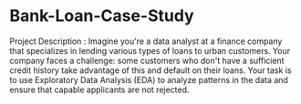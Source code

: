 # Bank-Loan-Case-Study
Project Description : Imagine you're a data analyst at a finance company that specializes in lending various types of loans to urban customers. Your company faces a challenge: some customers who don't have a sufficient credit history take advantage of this and default on their loans. Your task is to use Exploratory Data Analysis (EDA) to analyze patterns in the data and ensure that capable applicants are not rejected.
